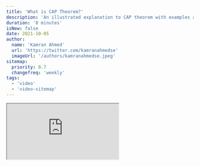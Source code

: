```yaml
---
title: 'What is CAP Theorem?'
description: 'An illustrated explanation to CAP theorem with examples and proof.'
duration: '8 minutes'
isNew: false
date: 2021-10-05
author:
  name: 'Kamran Ahmed'
  url: 'https://twitter.com/kamranahmedse'
  imageUrl: '/authors/kamranahmedse.jpeg'
sitemap:
  priority: 0.7
  changefreq: 'weekly'
tags:
  - 'video'
  - 'video-sitemap'
---
```


<iframe class="w-full aspect-video mb-5" src="https://www.youtube.com/embed/_RbsFXWRZ10" title="What is CAP Theorem?"></iframe>
